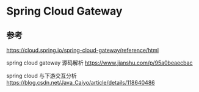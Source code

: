 # Spring Cloud Gateway

## 参考
https://cloud.spring.io/spring-cloud-gateway/reference/html

spring cloud gateway 源码解析 https://www.jianshu.com/p/95a0beaecbac

spring cloud 与下游交互分析  https://blog.csdn.net/Java_Caiyo/article/details/118640486